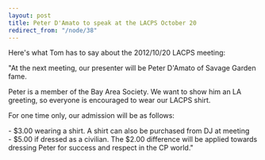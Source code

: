 ```yaml
---
layout: post
title: Peter D'Amato to speak at the LACPS October 20
redirect_from: "/node/38"
---
```


<div class="field field-name-body field-type-text-with-summary field-label-hidden"><div class="field-items"><div class="field-item even"><p>Here's what Tom has to say about the 2012/10/20 LACPS meeting:</p>
<p>"At the next meeting, our presenter will be Peter D'Amato of Savage Garden fame.</p>
<p>Peter is a member of the Bay Area Society. We want to show him an LA greeting, so everyone is encouraged to wear our LACPS shirt.</p>
<p>For one time only, our admission will be as follows:</p>
<p>- $3.00 wearing a shirt. A shirt can also be purchased from DJ at meeting<br />
- $5.00 if dressed as a civilian. The $2.00 difference will be applied towards dressing Peter for success and respect in the CP world."</p></div></div></div>
